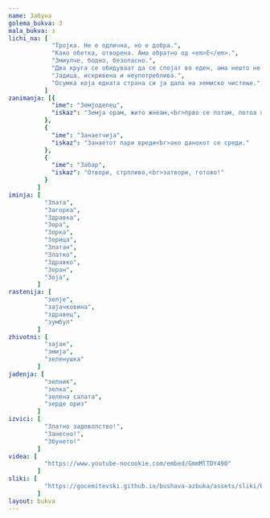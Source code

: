 ```yaml
---
name: Забуна
golema_bukva: З
mala_bukva: з
lichi_na: [
            "Тројка. Не е одлична, но е добра.",
            "Како обетка, отворена. Ама обратно од <em>Е</em>.",
            "Змиулче, бодно, безопасно.",
            "Два круга се обидуваат да се спојат во еден, ама нешто не им успева.",
            "Јадица, искривена и неупотреблива.",
            "Осумка која едната страна си ја дала на хемиско чистење.",
          ]
zanimanja: [{
            "ime": "Земјоделец",
            "iskaz": "Земја орам, жито жнеам,<br>прво се потам, потоа пеам."
          },
          {
            "ime": "Занаетчија",
            "iskaz": "Занаетот пари вреди<br>ако данокот се среди."
          },
          {
            "ime": "Забар",
            "iskaz": "Отвори, стрпливо,<br>затвори, готово!"
          }
        ]
iminja: [
          "Злата",
          "Загорка",
          "Здравка",
          "Зора",
          "Зорка",
          "Зорица",
          "Златан",
          "Златко",
          "Здравко",
          "Зоран",
          "Зоја",
        ]
rastenija: [
          "зелје",
          "зајачковина",
          "здравец",
          "зумбул"
        ]
zhivotni: [
          "зајак",
          "змија",
          "зеленушка"
        ]
jadenja: [
          "зелник",
          "зелка",
          "зелена салата",
          "зерде ориз"
        ]
izvici: [
          "Златно задоволство!",
          "Занесно!",
          "Збунето!"
        ]
videa: [
          "https://www.youtube-nocookie.com/embed/GmmMlTDY490"
        ]
sliki: [
          "https://gocemitevski.github.io/bushava-azbuka/assets/sliki/bushava-azbuka-zabuna.png"
        ]
layout: bukva
---
```

